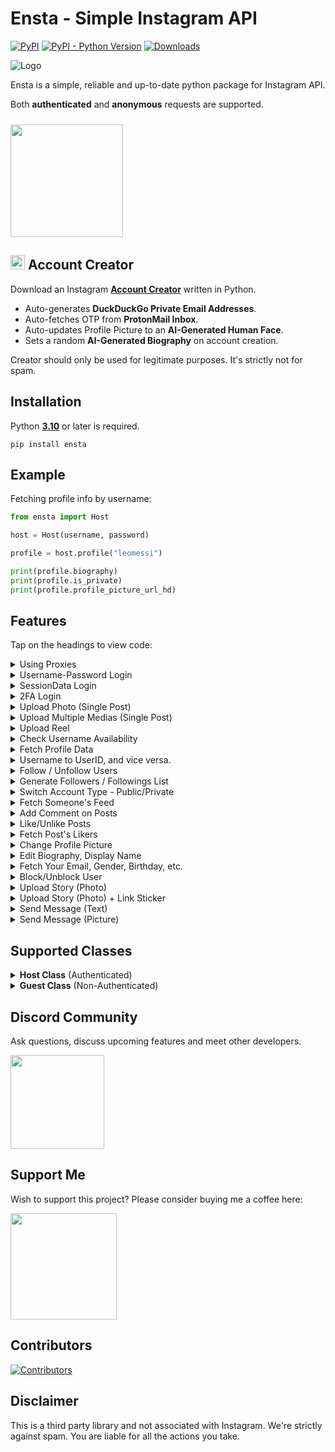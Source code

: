 # Ensta - Simple Instagram API
[![PyPI](https://img.shields.io/pypi/v/ensta)](https://pypi.org/project/ensta)
[![PyPI - Python Version](https://img.shields.io/pypi/pyversions/ensta)]()
[![Downloads](https://static.pepy.tech/badge/ensta)](https://pepy.tech/project/ensta)

<!--![Instagram](https://img.shields.io/badge/Instagram-%23E4405F.svg?style=for-the-badge&logo=Instagram&logoColor=white)-->

![Logo](https://raw.githubusercontent.com/diezo/Ensta/master/assets/image.jpg)

Ensta is a simple, reliable and up-to-date python package for Instagram API.

Both **authenticated** and **anonymous** requests are supported.

[<img style="margin-top: 10px" src="https://raw.githubusercontent.com/diezo/Ensta/master/assets/coffee.svg" width="180"/>](https://buymeacoffee.com/sonii)

## <img src="https://raw.githubusercontent.com/diezo/Ensta/master/assets/colorful-instagram-icon-vintage-style-art-vector-illustration_836950-30.jpg" width="23"> Account Creator
Download an Instagram [**Account Creator**](https://sonii.gumroad.com/l/account-creator/EARLY20) written in Python.

- Auto-generates **DuckDuckGo Private Email Addresses**.
- Auto-fetches OTP from **ProtonMail Inbox**.
- Auto-updates Profile Picture to an **AI-Generated Human Face**.
- Sets a random **AI-Generated Biography** on account creation.

Creator should only be used for legitimate purposes. It's strictly not for spam.

## Installation
Python [**3.10**](https://www.python.org/downloads/) or later is required.

    pip install ensta

## Example
Fetching profile info by username:

```python
from ensta import Host

host = Host(username, password)

profile = host.profile("leomessi")

print(profile.biography)
print(profile.is_private)
print(profile.profile_picture_url_hd)
```

<!--## Bypass IP Restrictions
If you're being rate limited when using Ensta on your home network or Ensta doesn't work when you deploy your app to the cloud, you should consider using a reputed proxy. Here's how to do that:
1. Visit [abcproxy](https://www.abcproxy.com/?code=O4H3OC0O) and apply coupon ```O4H3OC0O``` for additional discount.
2. Buy a residential SOCKS5 proxy there.
3. Configure Ensta to use that proxy. See the [**Supported Actions**](https://github.com/diezo/ensta?tab=readme-ov-file#supported-actions) section.-->

## Features
Tap on the headings to view code:

<details>

<summary>Using Proxies</summary><br>

When you should use a proxy:
- You're being rate limited when using the **Guest Class**.
- Ensta is not working because your Home IP is flagged.
- You're deploying Ensta to the cloud. (Instagram blocks requests from IPs of cloud providers, so a proxy must be used)

```python
from ensta import Host

host = Host(
    username,
    password,
    proxy={
        "http": "socks5://username:password@host:port",
        "https": "socks5://username:password@host:port"
    }
)
```

Ensta uses the same proxy settings as the **requests** module.

</details>

<details>

<summary>Username-Password Login</summary><br>

We recommend using your email address to sign in. But if you have multiple accounts created on the same email address, you may consider using your username instead.

```python
from ensta import Host

# Recommended
host = Host(email, password)

# This also works
host = Host(username, password)
```

</details>

<details>

<summary>SessionData Login</summary><br>

Ensta will automatically save your login session in a file named ```ensta-session.json``` and reuse it until it expires.

But, if you wish to load a session manually, you can use the **SessionHost Class** instead of **Host Class** by passing your session data (which is stored inside ```ensta-session.json```) as a string.

```python
from ensta import SessionHost

host = SessionHost(session_data)
```

</details>

<details>

<summary>2FA Login</summary><br>

**Authenticator App**

```python
from ensta import Host

# The key you got from Instagram when setting up your Authenticator App
key = "R65I7XTTHNHTQ2NKMQL36NCWKNUPBSDG"

host = Host(
    username,  # or email
    password,
    totp_token=key
)
```

**SMS Based:** Ensta will prompt you for the OTP in the runtime.

</details>

<details>

<summary>Upload Photo (Single Post)</summary><br>

```python
from ensta import Host

host = Host(username, password)

upload = host.upload_image("Picture.jpg")

host.pub_photo(upload, caption="Travelling 🌆")
```

</details>

<details>

<summary>Upload Multiple Medias (Single Post)</summary><br>

```python
from ensta import Host

host = Host(username, password)

upload1 = host.upload_image("First.jpg")
upload2 = host.upload_image("Second.jpg")
upload3 = host.upload_video_for_carousel("Video.mp4", thumbnail="Thumbnail.jpg")

host.pub_carousel([upload1, upload2, upload3], caption="Travelling 🌆")
```

</details>

<details>

<summary>Upload Reel</summary><br>

```python
from ensta import Host

host = Host(username, password)

video_id = host.upload_video_for_reel("Video.mp4", thumbnail="Thumbnail.jpg")

host.pub_reel(
    video_id,
    caption="Enjoying the winter! ⛄"
)
```

</details>

<details>

<summary>Check Username Availability</summary><br>

```python
from ensta import Guest

guest = Guest()

print(guest.username_availability("theusernameiwant"))
```

</details>

<details>

<summary>Fetch Profile Data</summary><br>

```python
from ensta import Host

host = Host(username, password)
profile = host.profile("leomessi")

print(profile.full_name)
print(profile.biography)
print(profile.follower_count)
```

</details>

<details>

<summary>Username to UserID, and vice versa.</summary><br>

```python
from ensta import Host

host = Host(username, password)

username = host.get_username(427553890)
uid = host.get_uid("leomessi")

print(username, uid)
```

</details>

<details>

<summary>Follow / Unfollow Users</summary><br>

```python
from ensta import Host

host = Host(username, password)

print(host.follow("leomessi"))
print(host.unfollow("leomessi"))
```

</details>

<details>

<summary>Generate Followers / Followings List</summary><br>

```python
from ensta import Host

host = Host(username, password)

followers = host.followers("leomessi", count=100)  # Want full list? Set count to '0'
followings = host.followings("leomessi", count=100)  # Want full list? Set count to '0'

for user in followers:
    print(user.username)

for user in followings:
    print(user.username)
```

</details>

<details>

<summary>Switch Account Type - Public/Private</summary><br>

```python
from ensta import Host

host = Host(username, password)

print(host.switch_to_public_account())
print(host.switch_to_private_account())
```

</details>

<details>

<summary>Fetch Someone's Feed</summary><br>

```python
from ensta import Host

host = Host(username, password)
posts = host.posts("leomessi", 100)  # Want full list? Set count to '0'

for post in posts:
    print(post.caption_text)
    print(post.like_count)    
```

</details>

<details>

<summary>Add Comment on Posts</summary><br>

```python
from ensta import Host

host = Host(username, password)

post_id = host.get_post_id("https://www.instagram.com/p/Czr2yLmroCQ/")

host.comment("Looks great!", post_id)
```

</details>

<details>

<summary>Like/Unlike Posts</summary><br>

```python
from ensta import Host

host = Host(username, password)

post_id = host.get_post_id("https://www.instagram.com/p/Czr2yLmroCQ/")

host.like(post_id)
host.unlike(post_id)
```

</details>

<details>

<summary>Fetch Post's Likers</summary><br>

```python
from ensta import Host

host = Host(username, password)

post_id = host.get_post_id("https://www.instagram.com/p/Czr2yLmroCQ/")
likers = host.likers(post_id)

for user in likers.users:
    print(user.username)
    print(user.profile_picture_url)
```

</details>

<details>

<summary>Change Profile Picture</summary><br>

```python
from ensta import Mobile

mobile = Mobile(username, password)

mobile.change_profile_picture("image.jpg")
```

</details>

<details>

<summary>Edit Biography, Display Name</summary><br>

```python
from ensta import Host

host = Host(username, password)

host.change_display_name("Lionel Messi")
host.change_bio("Athlete")
```

</details>

<details>

<summary>Fetch Your Email, Gender, Birthday, etc.</summary><br>

```python
from ensta import Host

host = Host(username, password)
me = host.private_info()

print(me.email)
print(me.gender)
print(me.birthday)
```

</details>

<details>

<summary>Block/Unblock User</summary><br>

```python
from ensta import Mobile

mobile = Mobile(username, password)

mobile.block(123456789)  # Use UserID
mobile.unblock(123456789)  # Use UserID
```

</details>

<details>

<summary>Upload Story (Photo)</summary>

```python
from ensta import Mobile

mobile = Mobile(username, password)

upload_id = mobile.get_upload_id("image.jpg")

mobile.upload_story(upload_id)
```

</details>

<details>

<summary>Upload Story (Photo) + Link Sticker</summary>

```python
from ensta import Mobile
from ensta.structures import StoryLink

mobile = Mobile(username, password)

upload_id = mobile.get_upload_id("image.jpg")

mobile.upload_story(upload_id, entities=[
    StoryLink(title="Google", url="https://google.com")
])
```

</details>

<details>

<summary>Send Message (Text)</summary>

```python
from ensta import Mobile

mobile = Mobile(username, password)  # Or use email
direct = mobile.direct()

direct.send_text("Hello", thread_id)
```

</details>

<details>

<summary>Send Message (Picture)</summary>

```python
from ensta import Mobile

mobile = Mobile(username, password)  # Or use email
direct = mobile.direct()

media_id = direct.fb_upload_image("image.jpg")

direct.send_photo(media_id, thread_id)
```

</details>

## Supported Classes

<details>

<br>

<summary><b>Host Class</b> (Authenticated)</summary>

Requires login, and has many features.

```python
from ensta import Host

host = Host(username, password)
profile = host.profile("leomessi")

print(profile.biography)
```

</details>

<details>

<br>

<summary><b>Guest Class</b> (Non-Authenticated)</summary>

Doesn't require login, but has limited features.

```python
from ensta import Guest

guest = Guest()
profile = guest.profile("leomessi")

print(profile.biography)
```

</details>

## Discord Community
Ask questions, discuss upcoming features and meet other developers.

[<img src="https://i.ibb.co/qdX7F1b/IMG-20240105-115646-modified-modified.png" width="150"/>](https://discord.com/invite/pU4knSwmQe)

## Support Me
Wish to support this project? Please consider buying me a coffee here:

[<img src="https://raw.githubusercontent.com/diezo/Ensta/master/assets/coffee.svg" width="170"/>](https://buymeacoffee.com/sonii)

## Contributors
[![Contributors](https://contrib.rocks/image?anon=1&repo=diezo/ensta&)](https://github.com/diezo/ensta/graphs/contributors)

## Disclaimer
This is a third party library and not associated with Instagram. We're strictly against spam. You are liable for all the actions you take.
